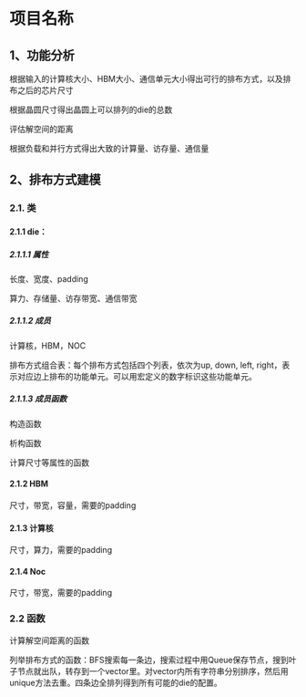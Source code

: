 # 项目名称

## 1、功能分析

根据输入的计算核大小、HBM大小、通信单元大小得出可行的排布方式，以及排布之后的芯片尺寸

根据晶圆尺寸得出晶圆上可以排列的die的总数

评估解空间的距离

根据负载和并行方式得出大致的计算量、访存量、通信量

## 2、排布方式建模

### 2.1. 类

####  2.1.1 die：

##### 2.1.1.1 属性

长度、宽度、padding

算力、存储量、访存带宽、通信带宽

##### 2.1.1.2 成员

计算核，HBM，NOC

排布方式组合表：每个排布方式包括四个列表，依次为up, down, left, right，表示对应边上排布的功能单元。可以用宏定义的数字标识这些功能单元。

##### 2.1.1.3 成员函数

构造函数

析构函数

计算尺寸等属性的函数

#### 2.1.2 HBM

尺寸，带宽，容量，需要的padding

#### 2.1.3 计算核

尺寸，算力，需要的padding

#### 2.1.4 Noc

尺寸，带宽，需要的padding

### 2.2 函数

计算解空间距离的函数

列举排布方式的函数：BFS搜索每一条边，搜索过程中用Queue保存节点，搜到叶子节点就出队，转存到一个vector里。对vector内所有字符串分别排序，然后用unique方法去重。四条边全排列得到所有可能的die的配置。
